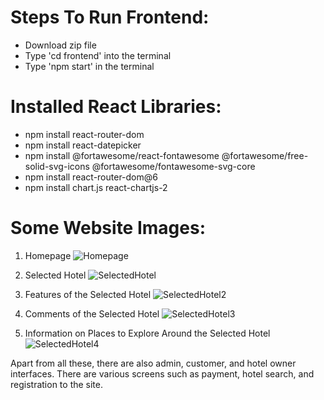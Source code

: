# Steps To Run Frontend:

- Download zip file
- Type 'cd frontend' into the terminal
- Type 'npm start' in the terminal

# Installed React Libraries:

- npm install react-router-dom
- npm install react-datepicker
- npm install @fortawesome/react-fontawesome @fortawesome/free-solid-svg-icons @fortawesome/fontawesome-svg-core
- npm install react-router-dom@6
- npm install chart.js react-chartjs-2

# Some Website Images:
1. Homepage
![Homepage](https://github.com/YamurBirinci/TripPlanning_Website/assets/99952328/e4bf9681-48f6-4102-a37d-2a46f624dc2d)

2. Selected Hotel
![SelectedHotel](https://github.com/YamurBirinci/TripPlanning_Website/assets/99952328/d28666ec-7f32-4c39-b0ea-73642b728c15)

3. Features of the Selected Hotel
![SelectedHotel2](https://github.com/YamurBirinci/TripPlanning_Website/assets/99952328/d6c3e219-39c5-4cb6-ae76-e4fc630d9524)

4. Comments of the Selected Hotel
![SelectedHotel3](https://github.com/YamurBirinci/TripPlanning_Website/assets/99952328/df4294e3-f8f4-4791-be55-c24127d942a5)

5. Information on Places to Explore Around the Selected Hotel
![SelectedHotel4](https://github.com/YamurBirinci/TripPlanning_Website/assets/99952328/08c10a25-cf9f-483f-9964-6be838bed640)

Apart from all these, there are also admin, customer, and hotel owner interfaces. There are various screens such as payment, hotel search, and registration to the site.
